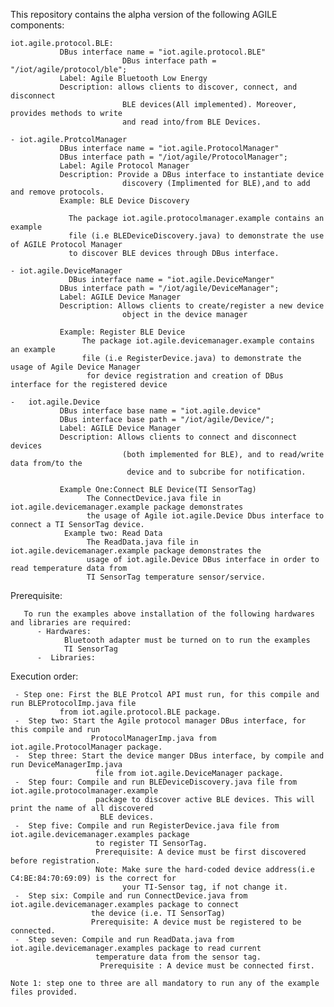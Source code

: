  This repository contains the alpha version of the following AGILE components:

    iot.agile.protocol.BLE:
               DBus interface name = "iot.agile.protocol.BLE"
							 DBus interface path = "/iot/agile/protocol/ble";
               Label: Agile Bluetooth Low Energy
               Description: allows clients to discover, connect, and disconnect
							 BLE devices(All implemented). Moreover, provides methods to write
							 and read into/from BLE Devices.

	- iot.agile.ProtcolManager
               DBus interface name = "iot.agile.ProtocolManager"
               DBus interface path = "/iot/agile/ProtocolManager";
               Label: Agile Protocol Manager
               Description: Provide a DBus interface to instantiate device
							 discovery (Implimented for BLE),and to add and remove protocols.
               Example: BLE Device Discovery

                 The package iot.agile.protocolmanager.example contains an example
                 file (i.e BLEDeviceDiscovery.java) to demonstrate the use of AGILE Protocol Manager
                 to discover BLE devices through DBus interface.

	- iot.agile.DeviceManager
	             DBus interface name = "iot.agile.DeviceManger"
               DBus interface path = "/iot/agile/DeviceManager";
               Label: AGILE Device Manager
               Description: Allows clients to create/register a new device
							 object in the device manager

               Example: Register BLE Device
                    The package iot.agile.devicemanager.example contains an example
                    file (i.e RegisterDevice.java) to demonstrate the usage of Agile Device Manager
                     for device registration and creation of DBus interface for the registered device  

  	-   iot.agile.Device
               DBus interface base name = "iot.agile.device"
               DBus interface base path = "/iot/agile/Device/";
               Label: AGILE Device Manager
               Description: Allows clients to connect and disconnect devices
							 (both implemented for BLE), and to read/write data from/to the
							  device and to subcribe for notification.

               Example One:Connect BLE Device(TI SensorTag)
                     The ConnectDevice.java file in iot.agile.devicemanager.example package demonstrates
                     the usage of Agile iot.agile.Device Dbus interface to connect a TI SensorTag device.
                Example two: Read Data
                     The ReadData.java file in iot.agile.devicemanager.example package demonstrates the
                     usage of iot.agile.Device DBus interface in order to read temperature data from
                     TI SensorTag temperature sensor/service.

  Prerequisite:

       To run the examples above installation of the following hardwares and libraries are required:
          - Hardwares:
                Bluetooth adapter must be turned on to run the examples  
                TI SensorTag
          -  Libraries:


Execution order:

     - Step one: First the BLE Protcol API must run, for this compile and run BLEProtocolImp.java file
               from iot.agile.protocol.BLE package.
     -  Step two: Start the Agile protocol manager DBus interface, for this compile and run
                      ProtocolManagerImp.java from iot.agile.ProtocolManager package.
     -  Step three: Start the device manger DBus interface, by compile and run DeviceManagerImp.java
                       file from iot.agile.DeviceManager package.
     -  Step four: Compile and run BLEDeviceDiscovery.java file from iot.agile.protocolmanager.example
                       package to discover active BLE devices. This will print the name of all discovered
                        BLE devices.
     -  Step five: Compile and run RegisterDevice.java file from iot.agile.devicemanager.examples package
                       to register TI SensorTag.
                       Prerequisite: A device must be first discovered before registration.
                       Note: Make sure the hard-coded device address(i.e C4:BE:84:70:69:09) is the correct for
                             your TI-Sensor tag, if not change it.
     -  Step six: Compile and run ConnectDevice.java from iot.agile.devicemanager.examples package to connect
                      the device (i.e. TI SensorTag)
                      Prerequisite: A device must be registered to be connected.
     -  Step seven: Compile and run ReadData.java from iot.agile.devicemanager.examples package to read current
                       temperature data from the sensor tag.
                        Prerequisite : A device must be connected first.

    Note 1: step one to three are all mandatory to run any of the example files provided.
